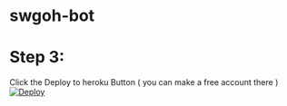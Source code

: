 # swgoh-bot

# Step 3:

Click the Deploy to heroku Button ( you can make a free account there )
<br />
[![Deploy](https://www.herokucdn.com/deploy/button.svg)](https://heroku.com/deploy?template=https://github.com/SdtBarbarossa/swgoh-bot)
